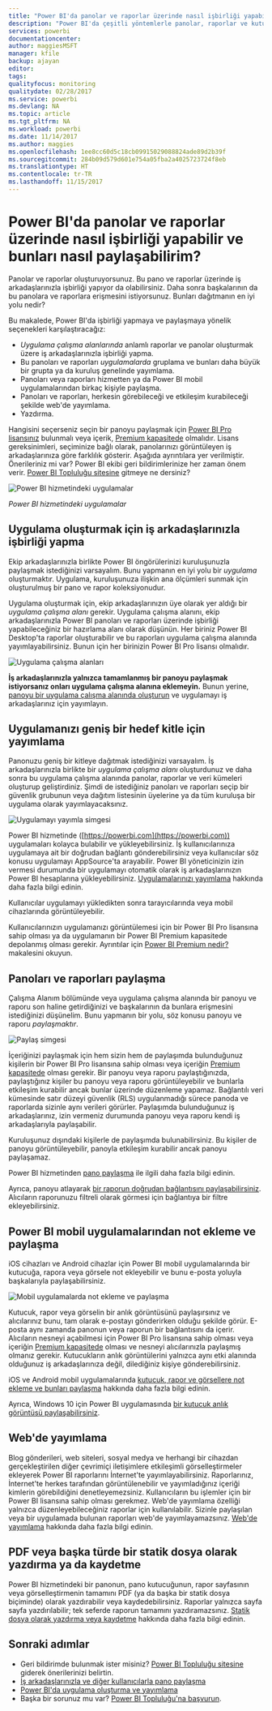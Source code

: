 ```yaml
---
title: "Power BI'da panolar ve raporlar üzerinde nasıl işbirliği yapabilir ve bunları nasıl paylaşabilirim?"
description: "Power BI'da çeşitli yöntemlerle panolar, raporlar ve kutucuklar üzerinde işbirliği yapabilir ve bunları paylaşabilirsiniz. Her biri farklı bir avantaj sunar."
services: powerbi
documentationcenter: 
author: maggiesMSFT
manager: kfile
backup: ajayan
editor: 
tags: 
qualityfocus: monitoring
qualitydate: 02/28/2017
ms.service: powerbi
ms.devlang: NA
ms.topic: article
ms.tgt_pltfrm: NA
ms.workload: powerbi
ms.date: 11/14/2017
ms.author: maggies
ms.openlocfilehash: 1ee8cc60d5c18cb09915029088824ade89d2b39f
ms.sourcegitcommit: 284b09d579d601e754a05fba2a4025723724f8eb
ms.translationtype: HT
ms.contentlocale: tr-TR
ms.lasthandoff: 11/15/2017
---
```

# <a name="how-should-i-collaborate-and-share-dashboards-and-reports-in-power-bi"></a>Power BI'da panolar ve raporlar üzerinde nasıl işbirliği yapabilir ve bunları nasıl paylaşabilirim?
Panolar ve raporlar oluşturuyorsunuz. Bu pano ve raporlar üzerinde iş arkadaşlarınızla işbirliği yapıyor da olabilirsiniz. Daha sonra başkalarının da bu panolara ve raporlara erişmesini istiyorsunuz. Bunları dağıtmanın en iyi yolu nedir?

Bu makalede, Power BI'da işbirliği yapmaya ve paylaşmaya yönelik seçenekleri karşılaştıracağız: 

* *Uygulama çalışma alanlarında* anlamlı raporlar ve panolar oluşturmak üzere iş arkadaşlarınızla işbirliği yapma.
* Bu panoları ve raporları *uygulamalarda* gruplama ve bunları daha büyük bir grupta ya da kuruluş genelinde yayımlama.
* Panoları veya raporları hizmetten ya da Power BI mobil uygulamalarından birkaç kişiyle paylaşma.
* Panoları ve raporları, herkesin görebileceği ve etkileşim kurabileceği şekilde web'de yayımlama.
* Yazdırma. 

Hangisini seçerseniz seçin bir panoyu paylaşmak için [Power BI Pro lisansınız](service-free-vs-pro.md) bulunmalı veya içerik, [Premium kapasitede](service-premium.md) olmalıdır. Lisans gereksinimleri, seçiminize bağlı olarak, panolarınızı görüntüleyen iş arkadaşlarınıza göre farklılık gösterir. Aşağıda ayrıntılara yer verilmiştir. Önerileriniz mi var? Power BI ekibi geri bildirimlerinize her zaman önem verir. [Power BI Topluluğu sitesine](https://community.powerbi.com/) gitmeye ne dersiniz?

![Power BI hizmetindeki uygulamalar](media/service-how-to-collaborate-distribute-dashboards-reports/power-bi-apps-home-blog.png)

*Power BI hizmetindeki uygulamalar*

## <a name="collaborate-with-coworkers-to-create-an-app"></a>Uygulama oluşturmak için iş arkadaşlarınızla işbirliği yapma
Ekip arkadaşlarınızla birlikte Power BI öngörülerinizi kuruluşunuzla paylaşmak istediğinizi varsayalım. Bunu yapmanın en iyi yolu bir *uygulama* oluşturmaktır. Uygulama, kuruluşunuza ilişkin ana ölçümleri sunmak için oluşturulmuş bir pano ve rapor koleksiyonudur. 

Uygulama oluşturmak için, ekip arkadaşlarınızın üye olarak yer aldığı bir *uygulama çalışma alanı* gerekir. Uygulama çalışma alanını, ekip arkadaşlarınızla Power BI panoları ve raporları üzerinde işbirliği yapabileceğiniz bir hazırlama alanı olarak düşünün. Her biriniz Power BI Desktop'ta raporlar oluşturabilir ve bu raporları uygulama çalışma alanında yayımlayabilirsiniz. Bunun için her birinizin Power BI Pro lisansı olmalıdır.

![Uygulama çalışma alanları](media/service-how-to-collaborate-distribute-dashboards-reports/power-bi-apps-workspaces.png)

**İş arkadaşlarınızla yalnızca tamamlanmış bir panoyu paylaşmak istiyorsanız onları uygulama çalışma alanına eklemeyin.** Bunun yerine, [panoyu bir uygulama çalışma alanında oluşturun](service-create-distribute-apps.md) ve uygulamayı iş arkadaşlarınız için yayımlayın. 

## <a name="publish-your-app-to-a-broad-audience"></a>Uygulamanızı geniş bir hedef kitle için yayımlama
Panonuzu geniş bir kitleye dağıtmak istediğinizi varsayalım. İş arkadaşlarınızla birlikte bir *uygulama çalışma alanı* oluşturdunuz ve daha sonra bu uygulama çalışma alanında panolar, raporlar ve veri kümeleri oluşturup geliştirdiniz. Şimdi de istediğiniz panoları ve raporları seçip bir güvenlik grubunun veya dağıtım listesinin üyelerine ya da tüm kuruluşa bir uygulama olarak yayımlayacaksınız. 

![Uygulamayı yayımla simgesi](media/service-how-to-collaborate-distribute-dashboards-reports/power-bi-app-publish-600.png)

Power BI hizmetinde ([https://powerbi.com](https://powerbi.com)) uygulamaları kolayca bulabilir ve yükleyebilirsiniz. İş kullanıcılarınıza uygulamaya ait bir doğrudan bağlantı gönderebilirsiniz veya kullanıcılar söz konusu uygulamayı AppSource'ta arayabilir. Power BI yöneticinizin izin vermesi durumunda bir uygulamayı otomatik olarak iş arkadaşlarınızın Power BI hesaplarına yükleyebilirsiniz. [Uygulamalarınızı yayımlama](service-create-distribute-apps.md#publish-your-app) hakkında daha fazla bilgi edinin. 

Kullanıcılar uygulamayı yükledikten sonra tarayıcılarında veya mobil cihazlarında görüntüleyebilir.

Kullanıcılarınızın uygulamanızı görüntülemesi için bir Power BI Pro lisansına sahip olması ya da uygulamanın bir Power BI Premium kapasitede depolanmış olması gerekir. Ayrıntılar için [Power BI Premium nedir?](service-premium.md) makalesini okuyun.

## <a name="share-dashboards-and-reports"></a>Panoları ve raporları paylaşma
Çalışma Alanım bölümünde veya uygulama çalışma alanında bir panoyu ve raporu son haline getirdiğinizi ve başkalarının da bunlara erişmesini istediğinizi düşünelim. Bunu yapmanın bir yolu, söz konusu panoyu ve raporu *paylaşmaktır*. 

![Paylaş simgesi](media/service-how-to-collaborate-distribute-dashboards-reports/power-bi-share-in-situ.png)

İçeriğinizi paylaşmak için hem sizin hem de paylaşımda bulunduğunuz kişilerin bir Power BI Pro lisansına sahip olması veya içeriğin [Premium kapasitede](service-premium.md) olması gerekir. Bir panoyu veya raporu paylaştığınızda, paylaştığınız kişiler bu panoyu veya raporu görüntüleyebilir ve bunlarla etkileşim kurabilir ancak bunlar üzerinde düzenleme yapamaz. Bağlantılı veri kümesinde satır düzeyi güvenlik (RLS) uygulanmadığı sürece panoda ve raporlarda sizinle aynı verileri görürler. Paylaşımda bulunduğunuz iş arkadaşlarınız, izin vermeniz durumunda panoyu veya raporu kendi iş arkadaşlarıyla paylaşabilir. 

Kuruluşunuz dışındaki kişilerle de paylaşımda bulunabilirsiniz. Bu kişiler de panoyu görüntüleyebilir, panoyla etkileşim kurabilir ancak panoyu paylaşamaz. 

Power BI hizmetinden [pano paylaşma](service-share-dashboards.md) ile ilgili daha fazla bilgi edinin.

Ayrıca, panoyu atlayarak [bir raporun doğrudan bağlantısını paylaşabilirsiniz](service-share-reports.md). Alıcıların raporunuzu filtreli olarak görmesi için bağlantıya bir filtre ekleyebilirsiniz.

## <a name="annotate-and-share-from-the-power-bi-mobile-apps"></a>Power BI mobil uygulamalarından not ekleme ve paylaşma
iOS cihazları ve Android cihazlar için Power BI mobil uygulamalarında bir kutucuğa, rapora veya görsele not ekleyebilir ve bunu e-posta yoluyla başkalarıyla paylaşabilirsiniz. 

![Mobil uygulamalarda not ekleme ve paylaşma](media/service-how-to-collaborate-distribute-dashboards-reports/power-bi-iphone-annotate.png)

Kutucuk, rapor veya görselin bir anlık görüntüsünü paylaşırsınız ve alıcılarınız bunu, tam olarak e-postayı gönderirken olduğu şekilde görür. E-posta aynı zamanda panonun veya raporun bir bağlantısını da içerir. Alıcıların nesneyi açabilmesi için Power BI Pro lisansına sahip olması veya içeriğin [Premium kapasitede](service-premium.md) olması ve nesneyi alıcılarınızla paylaşmış olmanız gerekir. Kutucukların anlık görüntülerini yalnızca aynı etki alanında olduğunuz iş arkadaşlarınıza değil, dilediğiniz kişiye gönderebilirsiniz.

iOS ve Android mobil uygulamalarında [kutucuk, rapor ve görsellere not ekleme ve bunları paylaşma](mobile-annotate-and-share-a-tile-from-the-mobile-apps.md) hakkında daha fazla bilgi edinin.

Ayrıca, Windows 10 için Power BI uygulamasında [bir kutucuk anlık görüntüsü paylaşabilirsiniz](mobile-share-tile-windows-10-phone-app.md).

## <a name="publish-to-the-web"></a>Web'de yayımlama
Blog gönderileri, web siteleri, sosyal medya ve herhangi bir cihazdan gerçekleştirilen diğer çevrimiçi iletişimlere etkileşimli görselleştirmeler ekleyerek Power BI raporlarını İnternet'te yayımlayabilirsiniz. Raporlarınız, İnternet'te herkes tarafından görüntülenebilir ve yayımladığınız içeriği kimlerin görebildiğini denetleyemezsiniz. Kullanıcıların bu işlemler için bir Power BI lisansına sahip olması gerekmez. Web'de yayımlama özelliği yalnızca düzenleyebileceğiniz raporlar için kullanılabilir. Sizinle paylaşılan veya bir uygulamada bulunan raporları web'de yayımlayamazsınız. [Web'de yayımlama](service-publish-to-web.md) hakkında daha fazla bilgi edinin.

## <a name="print-or-save-as-pdf-or-other-static-file"></a>PDF veya başka türde bir statik dosya olarak yazdırma ya da kaydetme
Power BI hizmetindeki bir panonun, pano kutucuğunun, rapor sayfasının veya görselleştirmenin tamamını PDF (ya da başka bir statik dosya biçiminde) olarak yazdırabilir veya kaydedebilirsiniz. Raporlar yalnızca sayfa sayfa yazdırılabilir; tek seferde raporun tamamını yazdıramazsınız. [Statik dosya olarak yazdırma veya kaydetme](service-print.md) hakkında daha fazla bilgi edinin.

## <a name="next-steps"></a>Sonraki adımlar
* Geri bildirimde bulunmak ister misiniz? [Power BI Topluluğu sitesine](https://community.powerbi.com/) giderek önerilerinizi belirtin.
* [İş arkadaşlarınızla ve diğer kullanıcılarla pano paylaşma](service-share-dashboards.md)
* [Power BI'da uygulama oluşturma ve yayımlama](service-create-distribute-apps.md)
* Başka bir sorunuz mu var? [Power BI Topluluğu'na başvurun](http://community.powerbi.com/).

